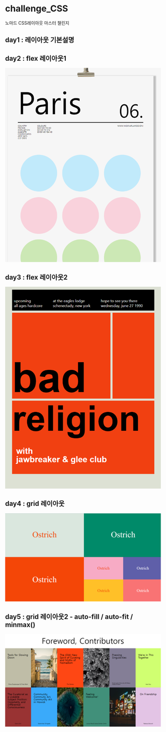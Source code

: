 # challenge_CSS
노마드 CSS레이아웃 마스터 챌린지


## day1 : 레이아웃 기본설명

## day2 : flex 레이아웃1

![제출 과제물 미리보기](https://github.com/jmnl225/challenge_CSS/blob/master/challenge_CSS_day2/%EA%B3%BC%EC%A0%9C%EB%AC%BC%20%EB%AF%B8%EB%A6%AC%EB%B3%B4%EA%B8%B0.png)

## day3 : flex 레이아웃2

![제출 과제물 미리보기](https://github.com/jmnl225/challenge_CSS/blob/master/challenge_CSS_day3/%EA%B3%BC%EC%A0%9C%EB%AC%BC%20%EB%AF%B8%EB%A6%AC%EB%B3%B4%EA%B8%B0.png)

## day4 : grid 레이아웃

![제출 과제물 미리보기](https://github.com/jmnl225/challenge_CSS/blob/master/challenge_CSS_day4/%EA%B3%BC%EC%A0%9C%EB%AC%BC%20%EB%AF%B8%EB%A6%AC%EB%B3%B4%EA%B8%B0.png)

## day5 : grid 레이아웃2 - auto-fill / auto-fit / minmax()

![제출 과제물 미리보기](https://github.com/jmnl225/challenge_CSS/blob/master/challenge_CSS_day5/%EA%B3%BC%EC%A0%9C%EB%AC%BC%20%EB%AF%B8%EB%A6%AC%EB%B3%B4%EA%B8%B0.png)
